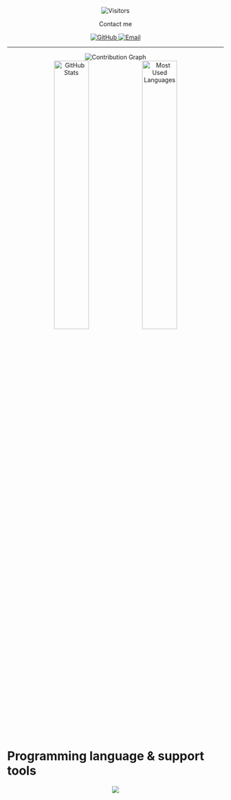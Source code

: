 
<!-- Visitors Counter -->
<p align="center">
  <img alt="Visitors" src="https://komarev.com/ghpvc/?username=JiaG293&label=Visitors&color=orange&style=for-the-badge"/>
</p>

<!-- Social Media -->
<p align="center">Contact me</p>
<div align="center">
  <a href="https://github.com/JiaG293" target="_blank" rel="noreferrer noopener">
    <img alt="GitHub" src="https://img.shields.io/badge/@JiaG293-100000?style=for-the-badge&logo=github&logoColor=white"/>
  </a>
  <a href="https://mail.google.com/mail/u/0/#inbox" target="_blank" rel="noreferrer noopener">
    <img alt="Email" src="https://img.shields.io/badge/@JiaG293-100000?style=for-the-badge&logo=gmail&logoColor=red"/>
  </a>
</div>

<hr/>

<!-- GitHub Statistics -->
<div align="center">
  <img alt="Contribution Graph" src="https://github-readme-activity-graph.vercel.app/graph?username=JiaG293&bg_color=2E344000&color=A9A9A9FF&title_color=81A1C1FF&line=81A1C1FF&point=8FBCBBFF&hide_border=true&custom_title=JiaG293's%20Contribution%20Graph"/>
  <br/>
  <img width=40% alt="GitHub Stats" src="https://github-readme-stats.vercel.app/api?username=JiaG293&show_icons=true&bg_color=2E344000&title_color=81A1C1FF&text_color=A9A9A9FF&icon_color=8FBCCBFF&custom_title=JiaG293%27s%20GitHub%20Stats&hide=issues&hide_border=true&hide_rank=true"/>
  <img width=40% alt="Most Used Languages" src="https://github-readme-stats.vercel.app/api/top-langs?username=JiaG293&show_icons=true&layout=compact&bg_color=2E344000&title_color=81A1C1FF&text_color=A9A9A9FF&custom_title=JiaG293's%20Most%20Used%20Languages&hide_border=true"/>
</div>



<h1>Programming language & support tools</h1>

<div align="center">
  <p align="center">
  <a href="https://skillicons.dev">
    <img src="https://skillicons.dev/icons?i=java,js,rust,html,css,htmx,react,spring,hibernate,nodejs,mongodb,postgresql,redis,debian,aws,gradle,docker,cloudflare,figma,git&perline=5" />
  </a>
</p>
</div>
